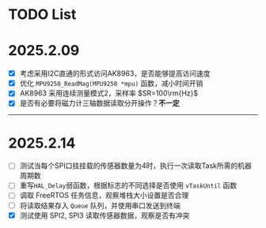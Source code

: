 # TODO List

# 2025.2.09
- [x] 考虑采用I2C直通的形式访问AK8963，是否能够提高访问速度
- [x] 优化 `MPU9250_ReadMag(MPU9250 *mpu)` 函数，减小时间开销
- [x] AK8963 采用连续测量模式2，采样率 $SR=100\rm{Hz}$
- [x] 是否有必要将磁力计三轴数据读取分开操作？**不一定**

***

# 2025.2.14
- [ ] 测试当每个SPI口挂挂载的传感器数量为4时，执行一次读取Task所需的机器周期数
- [ ] 重写`HAL_Delay`弱函数，根据标志的不同选择是否使用 `vTaskUntil` 函数
- [ ] 调取 FreeRTOS 任务信息，观察堆栈大小设置是否合理
- [ ] 将读取结果存入 `Queue` 队列，并使用串口发送到终端
- [x] 测试使用 SPI2, SPI3 读取传感器数据，观察是否有冲突